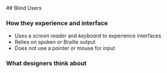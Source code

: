 
<div id='blind'></div>
## Blind Users

### How they experience and interface

- Uses a *screen reader* and *keyboard* to experience interfaces
- Relies on spoken or Braille output
- Does not use a pointer or mouse for input

### What designers think about 

